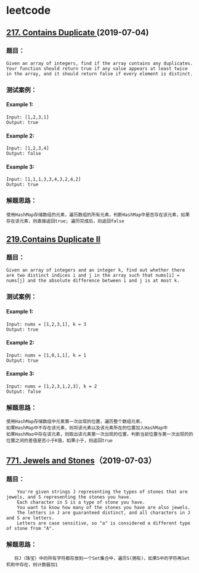 # leetcode

## [217. Contains Duplicate ](https://leetcode.com/problems/contains-duplicate/)(2019-07-04)
### 题目：
    Given an array of integers, find if the array contains any duplicates.
    Your function should return true if any value appears at least twice in the array, and it should return false if every element is distinct.
### 测试案例：
#### Example 1:
    Input: [1,2,3,1]
    Output: true
#### Example 2:
    Input: [1,2,3,4]
    Output: false
#### Example 3:
    Input: [1,1,1,3,3,4,3,2,4,2]
    Output: true

### 解题思路：
    使用HashMap存储数组的元素，遍历数组的所有元素，判断HashMap中是否存在该元素，如果存在该元素，则直接返回true; 遍历完成后，则返回false
    
## [219.Contains Duplicate II](https://leetcode.com/problems/contains-duplicate-ii/)
### 题目：
    Given an array of integers and an integer k, find out whether there are two distinct indices i and j in the array such that nums[i] = nums[j] and the absolute difference between i and j is at most k.
### 测试案例：
#### Example 1:
    Input: nums = [1,2,3,1], k = 3
    Output: true
#### Example 2:
    Input: nums = [1,0,1,1], k = 1
    Output: true
#### Example 3:
    Input: nums = [1,2,3,1,2,3], k = 2
    Output: false  
     
### 解题思路：
    使用HashMap存储数组中元素第一次出现的位置，遍历整个数组元素，
    如果HashMap中不存在该元素，则将该元素以及该元素所在的位置加入HashMap中
    如果HashMao中存在该元素，则取出该元素第一次出现的位置，判断当前位置与第一次出现的的位置之间的差值是否小于K值，如果小于，则返回true
    
    
## [771. Jewels and Stones](https://leetcode.com/problems/jewels-and-stones/)（2019-07-03）
### 题目：
        You're given strings J representing the types of stones that are jewels, and S representing the stones you have.  
        Each character in S is a type of stone you have.  
        You want to know how many of the stones you have are also jewels.
        The letters in J are guaranteed distinct, and all characters in J and S are letters. 
        Letters are case sensitive, so "a" is considered a different type of stone from "A".

### 解题思路：
       将J（珠宝）中的所有字符都存放到一个Set集合中，遍历S(拥有)，如果S中的字符再Set机和中存在，则计数器加1